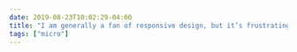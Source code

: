 ```yaml
---
date: 2019-08-23T10:02:29-04:00
title: "I am generally a fan of responsive design, but it’s frustrating when a website’s menu goes into mobile mode if I have my browser open on “only” half of my not-small monitor."
tags: ["micro"]
---
```

